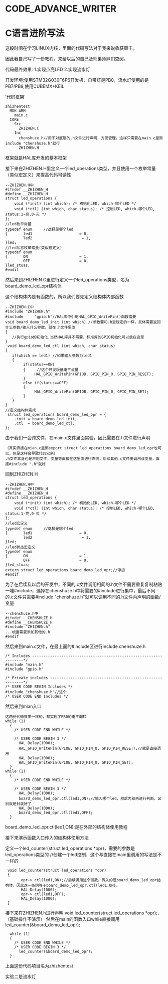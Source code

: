 # CODE_ADVANCE_WRITER
C语言进阶写法
==
这段时间在学习LINUX内核，里面的代码写法对于我来说收获颇丰。

因此我自己写了一份教程，来给以后的自己及师弟师妹们查阅。

代码最终效果:
        1.实现点亮LED
        2.实现流水灯

开发环境:使用STM32G030F6P6开发板，自带灯是PB0，流水灯使用的是PB7/PB9,使用CUBEMX+KEIL

'代码框架'<br>
```
zhizhentest
  MDK-ARM
    main.c
  CORE
    Src
      ZHIZHEN.C
    Inc
      chenshuze.h//用于对底层的.h文件进行声明，方便管理，这样只需要在main.c里面include "chenshuze.h"就行
      ZHIZHEN.H
```
框架就是HAL库开发的基本框架

接下来在ZHIZHEN.H里定义一个led_operations类型，并且使用一个枚举常量（类似宏定义）来提高代码可读性
```
--ZHIZHEN.H中
#ifndef __ZHIZHEN_H
#define __ZHIZHEN_H
struct led_operations {
	void (*init) (int which); /* 初始化LED, which-哪个LED */       
	void (*ctl) (int which, char status); /* 控制LED, which-哪个LED, status:1-亮,0-灭 */
};
//led枚举常量 							        
typedef enum     //选择是哪个led                 
{   	led1                     = 0,
		led2                      = 1,                                                                        
}led;
//led状态枚举常量(类似宏定义) 							        
typedef enum                      
{   	ON                     	 = 1,
		OFF                      = 0,                                                                        
}led_stuas;
#endif
```
然后来到ZHIZHEN.C里进行定义一个led_operations类型，名为 board_demo_led_opr结构体

这个结构体内是有函数的，所以我们要先定义结构体内部函数
```
--ZHIZHEN.C中
#include "ZHIZHEN.h"
#include	 "gpio.h"//HAL库中引用HAL_GPIO_WritePin()函数需要
void board_demo_led_init (int which) //参数要和.h里规定的一样，具体需要返回什么参数/输入什么参数，就在.h文件里改
{
   //执行gpio的初始化,当然HAL库并不需要，标准库的GPIO初始化可以放在这里
}
 void board_demo_led_ctl (int which, char status)
{
   if(which == led1) //如果输入参数为led1
   {
		if(status==ON)
		{     //这个开发板低电平点量
			 HAL_GPIO_WritePin(GPIOB, GPIO_PIN_0, GPIO_PIN_RESET);
		}
		else if(status==OFF)
		{
			 HAL_GPIO_WritePin(GPIOB, GPIO_PIN_0, GPIO_PIN_SET);
		}
   }
}
//定义结构体完成
 struct led_operations board_demo_led_opr = {
    .init = board_demo_led_init,
    .ctl  = board_demo_led_ctl,
};
```
由于我们一会跨文件，在main.c文件里面实验，因此需要在.h文件进行声明
```
（其实直接在mian.c里面export struct led_operations board_demo_led_opr也可以，但是这样会导致代码冗余）
.h文件本身也是声明文件，变量等直接在这里面进行声明，后续其他.c文件要调用该变量，直接#include ".h"就好
```
回到ZHIZHEN.H
```
--ZHIZHEN.H中
#ifndef __ZHIZHEN_H
#define __ZHIZHEN_H
struct led_operations {
	void (*init) (int which); /* 初始化LED, which-哪个LED */       
	void (*ctl) (int which, char status); /* 控制LED, which-哪个LED, status:1-亮,0-灭 */
};
//led宏定义 							        
typedef enum     //选择是哪个led                 
{   	led1                     = 0,
		led2                      = 1,                                                                        
}led;
//led状态宏定义 							        
typedef enum                      
{   	ON                     	 = 1,
		OFF                      = 0,                                                                        
}led_stuas;
extern struct led_operations board_demo_led_opr;//添加
#endif
```
为了在后续及以后的开发中，不同的.c文件调用相同的.h文件不需要重复复制粘贴一堆#include，选择在chenshuze.h中将需要的#include进行集中，最后不同的.c文件只需要#include "chenshuze.h"就可以调用不同的.h文件内声明的函数/变量
```
--chenshuze.h中
#ifndef __CHENSHUZE_H
#define __CHENSHUZE_H
#include "ZHIZHEN.h"
...根据需要添加其他的.h
#endif
```
然后来到main.c文件，在最上面的#include区进行include chenshuze.h
```
/* Includes ------------------------------------------------------------------*/
#include "main.h"
#include "gpio.h"

/* Private includes ----------------------------------------------------------*/
/* USER CODE BEGIN Includes */
#include "chenshuze.h"//这个
/* USER CODE END Includes */
```
然后来到mian入口
```
这两份代码效果一样的，都实现了PB0的电平翻转
while (1)
  {
    /* USER CODE END WHILE */

    /* USER CODE BEGIN 3 */
	  HAL_Delay(1000);
	  HAL_GPIO_WritePin(GPIOB, GPIO_PIN_0, GPIO_PIN_RESET);//就是直接调用
	  HAL_Delay(1000);
	  HAL_GPIO_WritePin(GPIOB, GPIO_PIN_0, GPIO_PIN_SET);
  }
while (1)
  {
    /* USER CODE END WHILE */

    /* USER CODE BEGIN 3 */
	  HAL_Delay(1000);
	  board_demo_led_opr.ctl(led1,ON);//输入哪个led，然后内部再进行判断，区别就是封装好了
	  HAL_Delay(1000);
	  board_demo_led_opr.ctl(led1,OFF);
  }
```
 board_demo_led_opr.ctl(led1,ON);是在外部的结构体使用教程
 
 接下来演示函数入口传入的结构体使用方法

定义一个led_counter(struct led_operations *opr)，需要的参数是led_operations类型的
//创建一个led控制，这个与直接在main里调用的写法是不一样的
```
 void led_counter(struct led_operations *opr)
 {
	   opr-> ctl(led1,ON);//后续调用这个函数，传入的是board_demo_led_opr结构体，因此这一条约等于board_demo_led_opr.ctl(led1,ON);
	   HAL_Delay(1000);
	   opr-> ctl(led1,OFF);
	   HAL_Delay(1000);
 }
```
接下来在ZHIZHEN.h进行声明 void led_counter(struct led_operations *opr);，（基础操作不演示）
然后在main的函数入口while直接调用led_counter(&board_demo_led_opr);
```
  while (1)
  {
    /* USER CODE END WHILE */
    /* USER CODE BEGIN 3 */  
	  led_counter(&board_demo_led_opr);
  }
```

上面这份代码项目名为zhizhentest

实验二是流水灯
```

```

